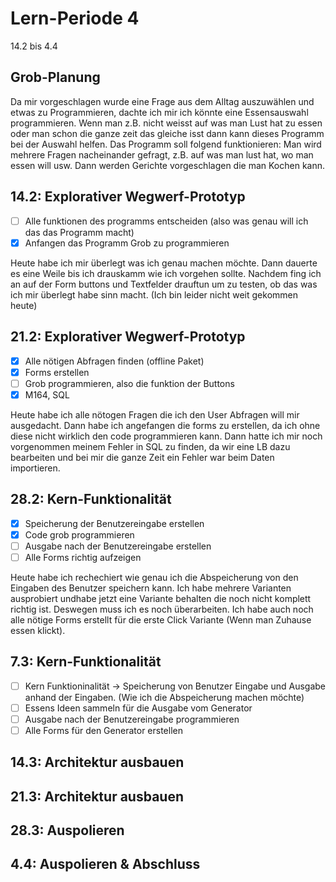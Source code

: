 # Lern-Periode 4

14.2 bis 4.4

## Grob-Planung

Da mir vorgeschlagen wurde eine Frage aus dem Alltag auszuwählen und etwas zu Programmieren, dachte ich mir ich könnte eine Essensauswahl programmieren. Wenn man z.B. nicht weisst auf was man Lust hat zu essen oder man schon die ganze zeit das gleiche isst dann kann dieses Programm bei der Auswahl helfen. 
Das Programm soll folgend funktionieren: Man wird mehrere Fragen nacheinander gefragt, z.B. auf was man lust hat, wo man essen will usw. Dann werden Gerichte vorgeschlagen die man Kochen kann.

## 14.2: Explorativer Wegwerf-Prototyp

- [ ] Alle funktionen des programms entscheiden (also was genau will ich das das Programm macht)
- [x] Anfangen das Programm Grob zu programmieren

Heute habe ich mir überlegt was ich genau machen möchte. Dann dauerte es eine Weile bis ich drauskamm wie ich vorgehen sollte. Nachdem fing ich an auf der Form buttons und Textfelder drauftun um zu testen, ob das was ich mir überlegt habe sinn macht. (Ich bin leider nicht weit gekommen heute)


## 21.2: Explorativer Wegwerf-Prototyp

- [x] Alle nötigen Abfragen finden (offline Paket)
- [x] Forms erstellen
- [ ] Grob programmieren, also die funktion der Buttons 
- [x] M164, SQL

Heute habe ich alle nötogen Fragen die ich den User Abfragen will mir ausgedacht. Dann habe ich angefangen die forms zu erstellen, da ich ohne diese nicht wirklich den code programmieren kann. Dann hatte ich mir noch vorgenommen meinem Fehler in SQL zu finden, da wir eine LB dazu bearbeiten und bei mir die ganze Zeit ein Fehler war beim Daten importieren.


## 28.2: Kern-Funktionalität
- [x] Speicherung der Benutzereingabe erstellen
- [x] Code grob programmieren
- [ ] Ausgabe nach der Benutzereingabe erstellen 
- [ ] Alle Forms richtig aufzeigen

Heute habe ich rechechiert wie genau ich die Abspeicherung von den Eingaben des Benutzer speichern kann. Ich habe mehrere Varianten ausprobiert undhabe jetzt eine Variante behalten die noch nicht komplett richtig ist. Deswegen  muss ich es noch überarbeiten. Ich habe auch noch alle nötige Forms erstellt für die erste Click Variante (Wenn man Zuhause essen klickt).

## 7.3: Kern-Funktionalität
- [ ] Kern Funktioninalität -> Speicherung von Benutzer Eingabe und Ausgabe anhand der Eingaben. (Wie ich die Abspeicherung machen möchte)
- [ ] Essens Ideen sammeln für die Ausgabe vom Generator
- [ ] Ausgabe nach der Benutzereingabe programmieren
- [ ] Alle Forms für den Generator erstellen

## 14.3: Architektur ausbauen

## 21.3: Architektur ausbauen

## 28.3: Auspolieren

## 4.4: Auspolieren & Abschluss

